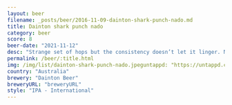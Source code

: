 ```yaml
---
layout: beer
filename: _posts/beer/2016-11-09-dainton-shark-punch-nado.md
title: Dainton shark punch nado
category: beer
score: 8
beer-date: "2021-11-12"
desc: "Strange set of hops but the consistency doesn’t let it linger. Not as punchy as the label might indicate and much more on the IPA side. Pretty good all round"
permalink: /beer/:title.html
img: /img/list/dainton-shark-punch-nado.jpeguntappd: "https://untappd.com/b/dainton-beer-shark-punch-nado/4074701"
country: "Australia"
brewery: "Dainton Beer"
breweryURL: "breweryURL"
style: "IPA - International"
---
```

